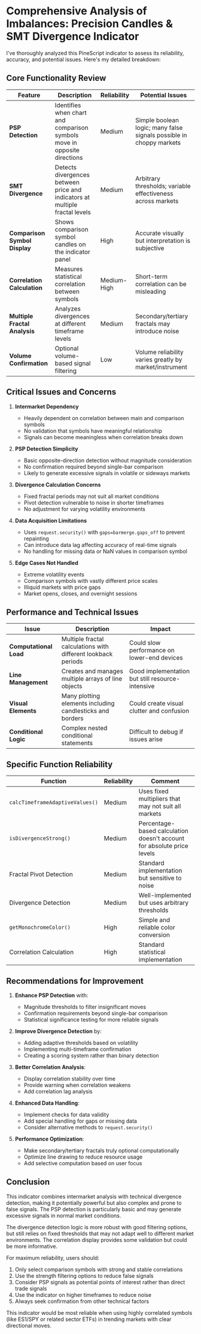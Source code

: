 # Comprehensive Analysis of Imbalances: Precision Candles & SMT Divergence Indicator

I've thoroughly analyzed this PineScript indicator to assess its reliability, accuracy, and potential issues. Here's my detailed breakdown:

## Core Functionality Review

| Feature | Description | Reliability | Potential Issues |
|---------|-------------|-------------|------------------|
| **PSP Detection** | Identifies when chart and comparison symbols move in opposite directions | Medium | Simple boolean logic; many false signals possible in choppy markets |
| **SMT Divergence** | Detects divergences between price and indicators at multiple fractal levels | Medium | Arbitrary thresholds; variable effectiveness across markets |
| **Comparison Symbol Display** | Shows comparison symbol candles on the indicator panel | High | Accurate visually but interpretation is subjective |
| **Correlation Calculation** | Measures statistical correlation between symbols | Medium-High | Short-term correlation can be misleading |
| **Multiple Fractal Analysis** | Analyzes divergences at different timeframe levels | Medium | Secondary/tertiary fractals may introduce noise |
| **Volume Confirmation** | Optional volume-based signal filtering | Low | Volume reliability varies greatly by market/instrument |

## Critical Issues and Concerns

1. **Intermarket Dependency**
   - Heavily dependent on correlation between main and comparison symbols
   - No validation that symbols have meaningful relationship
   - Signals can become meaningless when correlation breaks down

2. **PSP Detection Simplicity**
   - Basic opposite-direction detection without magnitude consideration
   - No confirmation required beyond single-bar comparison
   - Likely to generate excessive signals in volatile or sideways markets

3. **Divergence Calculation Concerns**
   - Fixed fractal periods may not suit all market conditions
   - Pivot detection vulnerable to noise in shorter timeframes
   - No adjustment for varying volatility environments

4. **Data Acquisition Limitations**
   - Uses `request.security()` with `gaps=barmerge.gaps_off` to prevent repainting
   - Can introduce data lag affecting accuracy of real-time signals
   - No handling for missing data or NaN values in comparison symbol

5. **Edge Cases Not Handled**
   - Extreme volatility events
   - Comparison symbols with vastly different price scales
   - Illiquid markets with price gaps
   - Market opens, closes, and overnight sessions

## Performance and Technical Issues

| Issue | Description | Impact |
|-------|-------------|--------|
| **Computational Load** | Multiple fractal calculations with different lookback periods | Could slow performance on lower-end devices |
| **Line Management** | Creates and manages multiple arrays of line objects | Good implementation but still resource-intensive |
| **Visual Elements** | Many plotting elements including candlesticks and borders | Could create visual clutter and confusion |
| **Conditional Logic** | Complex nested conditional statements | Difficult to debug if issues arise |

## Specific Function Reliability

| Function | Reliability | Comment |
|----------|-------------|---------|
| `calcTimeframeAdaptiveValues()` | Medium | Uses fixed multipliers that may not suit all markets |
| `isDivergenceStrong()` | Medium | Percentage-based calculation doesn't account for absolute price levels |
| Fractal Pivot Detection | Medium | Standard implementation but sensitive to noise |
| Divergence Detection | Medium | Well-implemented but uses arbitrary thresholds |
| `getMonochromeColor()` | High | Simple and reliable color conversion |
| Correlation Calculation | High | Standard statistical implementation |

## Recommendations for Improvement

1. **Enhance PSP Detection** with:
   - Magnitude thresholds to filter insignificant moves
   - Confirmation requirements beyond single-bar comparison
   - Statistical significance testing for more reliable signals

2. **Improve Divergence Detection** by:
   - Adding adaptive thresholds based on volatility
   - Implementing multi-timeframe confirmation
   - Creating a scoring system rather than binary detection

3. **Better Correlation Analysis**:
   - Display correlation stability over time
   - Provide warning when correlation weakens
   - Add correlation lag analysis

4. **Enhanced Data Handling**:
   - Implement checks for data validity
   - Add special handling for gaps or missing data
   - Consider alternative methods to `request.security()`

5. **Performance Optimization**:
   - Make secondary/tertiary fractals truly optional computationally
   - Optimize line drawing to reduce resource usage
   - Add selective computation based on user focus

## Conclusion

This indicator combines intermarket analysis with technical divergence detection, making it potentially powerful but also complex and prone to false signals. The PSP detection is particularly basic and may generate excessive signals in normal market conditions.

The divergence detection logic is more robust with good filtering options, but still relies on fixed thresholds that may not adapt well to different market environments. The correlation display provides some validation but could be more informative.

For maximum reliability, users should:
1. Only select comparison symbols with strong and stable correlations
2. Use the strength filtering options to reduce false signals
3. Consider PSP signals as potential points of interest rather than direct trade signals
4. Use the indicator on higher timeframes to reduce noise
5. Always seek confirmation from other technical factors

This indicator would be most reliable when using highly correlated symbols (like ES1/SPY or related sector ETFs) in trending markets with clear directional moves.
